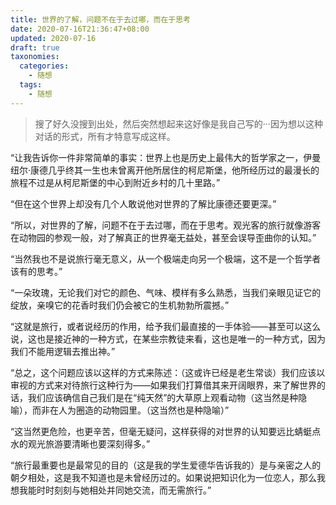 ```yaml
---
title: 世界的了解，问题不在于去过哪，而在于思考
date: 2020-07-16T21:36:47+08:00
updated: 2020-07-16
draft: true
taxonomies:
  categories:
    - 随想
  tags:
    - 随想
---
```


> 搜了好久没搜到出处，然后突然想起来这好像是我自己写的···因为想以这种对话的形式，所有才特意写成这样。

“让我告诉你一件非常简单的事实：世界上也是历史上最伟大的哲学家之一，伊曼纽尔·康德几乎终其一生也未曾离开他所居住的柯尼斯堡，他所经历过的最漫长的旅程不过是从柯尼斯堡的中心到附近乡村的几十里路。”

“但在这个世界上却没有几个人敢说他对世界的了解比康德还要更深。”

“所以，对世界的了解，问题不在于去过哪，而在于思考。观光客的旅行就像游客在动物园的参观一般，对了解真正的世界毫无益处，甚至会误导歪曲你的认知。”

“当然我也不是说旅行毫无意义，从一个极端走向另一个极端，这不是一个哲学者该有的思考。”

“一朵玫瑰，无论我们对它的颜色、气味、模样有多么熟悉，当我们亲眼见证它的绽放，亲嗅它的花香时我们仍会被它的生机勃勃所震撼。”

“这就是旅行，或者说经历的作用，给予我们最直接的一手体验——甚至可以这么说，这也是接近神的一种方式，在某些宗教徒来看，这也是唯一的一种方式，因为我们不能用逻辑去推出神。”

“总之，这个问题应该以这样的方式来陈述：（这或许已经是老生常谈）我们应该以审视的方式来对待旅行这种行为——如果我们打算借其来开阔眼界，来了解世界的话，我们应该确信自己我们是在“纯天然”的大草原上观看动物（这当然是种隐喻），而非在人为圈造的动物园里。（这当然也是种隐喻）”

“这当然更危险，也更辛苦，但毫无疑问，这样获得的对世界的认知要远比蜻蜓点水的观光旅游要清晰也要深刻得多。”

“旅行最重要也是最常见的目的（这是我的学生爱德华告诉我的）是与亲密之人的朝夕相处，这是我不知道也是未曾经历过的。如果说把知识化为一位恋人，那么我想我能时时刻刻与她相处并同她交流，而无需旅行。”